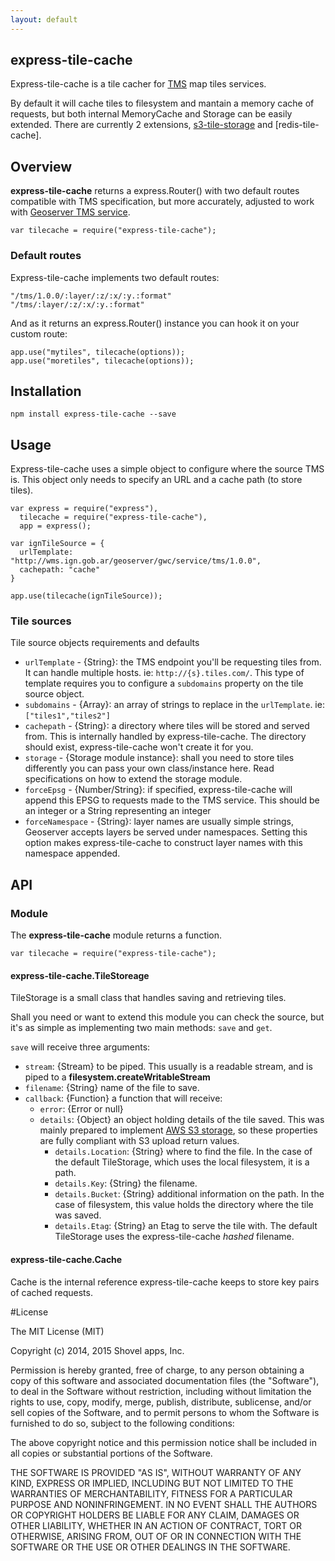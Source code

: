 ```yaml
---
layout: default
---
```


## express-tile-cache
 
Express-tile-cache is a tile cacher for [TMS](http://wiki.osgeo.org/wiki/Tile_Map_Service_Specification) map tiles services.

By default it will cache tiles to filesystem and mantain a memory cache of requests, but both internal MemoryCache and Storage can be easily extended. There are currently 2 extensions, [s3-tile-storage](https://github.com/CGastrell/s3-tile-storage) and [redis-tile-cache].


## Overview

**express-tile-cache** returns a express.Router() with two default routes compatible with TMS specification, but more accurately, adjusted to work with [Geoserver TMS service](http://docs.geoserver.org/stable/en/user/webadmin/tilecache/defaults.html).

    
    var tilecache = require("express-tile-cache");

### Default routes

Express-tile-cache implements two default routes:

    "/tms/1.0.0/:layer/:z/:x/:y.:format"
    "/tms/:layer/:z/:x/:y.:format"

And as it returns an express.Router() instance you can hook it on your custom route:

    app.use("mytiles", tilecache(options));
    app.use("moretiles", tilecache(options));


## Installation 

    npm install express-tile-cache --save

## Usage

Express-tile-cache uses a simple object to configure where the source TMS is. This object only needs to specify an URL and a cache path (to store tiles).

    var express = require("express"),
      tilecache = require("express-tile-cache"),
      app = express();

    var ignTileSource = {
      urlTemplate: "http://wms.ign.gob.ar/geoserver/gwc/service/tms/1.0.0",
      cachepath: "cache"
    }

    app.use(tilecache(ignTileSource));


### Tile sources

Tile source objects requirements and defaults

  * `urlTemplate` - {String}: the TMS endpoint you'll be requesting tiles from. It can handle multiple hosts. ie: `http://{s}.tiles.com/`. This type of template requires you to configure a `subdomains` property on the tile source object.
  * `subdomains` - {Array}: an array of strings to replace in the `urlTemplate`. ie: `["tiles1","tiles2"]`
  * `cachepath` - {String}: a directory where tiles will be stored and served from. This is internally handled by express-tile-cache. The directory should exist, express-tile-cache won't create it for you.
  * `storage` - {Storage module instance}: shall you need to store tiles differently you can pass your own class/instance here. Read specifications on how to extend the storage module.
  * `forceEpsg` - {Number/String}: if specified, express-tile-cache will append this EPSG to requests made to the TMS service. This should be an integer or a String representing an integer
  * `forceNamespace` - {String}: layer names are usually simple strings, Geoserver accepts layers be served under namespaces. Setting this option makes express-tile-cache to construct layer names with this namespace appended. 

## API

### Module

The **express-tile-cache** module returns a function. 

    var tilecache = require("express-tile-cache");

#### express-tile-cache.TileStoreage

TileStorage is a small class that handles saving and retrieving tiles.

Shall you need or want to extend this module you can check the source, but it's as simple as implementing two main methods: `save` and `get`.

`save` will receive three arguments:

  * `stream`: {Stream} to be piped. This usually is a readable stream, and is piped to a **filesystem.createWritableStream**
  * `filename`: {String} name of the file to save.
  * `callback`: {Function} a function that will receive:
    * `error`: {Error or null}
    * `details`: {Object} an object holding details of the tile saved. This was mainly prepared to implement [AWS S3 storage](http://docs.aws.amazon.com/AWSJavaScriptSDK/latest/AWS/S3.html), so these properties are fully compliant with S3 upload return values.
      * `details.Location`: {String} where to find the file. In the case of the default TileStorage, which uses the local filesystem, it is a path.
      * `details.Key`: {String} the filename.
      * `details.Bucket`: {String} additional information on the path. In the case of filesystem, this value holds the directory where the tile was saved.
      * `details.Etag`: {String} an Etag to serve the tile with. The default TileStorage uses the express-tile-cache *hashed* filename.


#### express-tile-cache.Cache

Cache is the internal reference express-tile-cache keeps to store key pairs of cached requests.


#License 

The MIT License (MIT)

Copyright (c) 2014, 2015 Shovel apps, Inc.

Permission is hereby granted, free of charge, to any person obtaining a copy
of this software and associated documentation files (the "Software"), to deal
in the Software without restriction, including without limitation the rights
to use, copy, modify, merge, publish, distribute, sublicense, and/or sell
copies of the Software, and to permit persons to whom the Software is
furnished to do so, subject to the following conditions:

The above copyright notice and this permission notice shall be included in all
copies or substantial portions of the Software.

THE SOFTWARE IS PROVIDED "AS IS", WITHOUT WARRANTY OF ANY KIND, EXPRESS OR
IMPLIED, INCLUDING BUT NOT LIMITED TO THE WARRANTIES OF MERCHANTABILITY,
FITNESS FOR A PARTICULAR PURPOSE AND NONINFRINGEMENT. IN NO EVENT SHALL THE
AUTHORS OR COPYRIGHT HOLDERS BE LIABLE FOR ANY CLAIM, DAMAGES OR OTHER
LIABILITY, WHETHER IN AN ACTION OF CONTRACT, TORT OR OTHERWISE, ARISING FROM,
OUT OF OR IN CONNECTION WITH THE SOFTWARE OR THE USE OR OTHER DEALINGS IN THE
SOFTWARE.